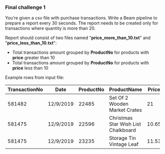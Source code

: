 <!--
Licensed under the Apache License, Version 2.0 (the "License");
you may not use this file except in compliance with the License.
You may obtain a copy of the License at
http://www.apache.org/licenses/LICENSE-2.0
Unless required by applicable law or agreed to in writing, software
distributed under the License is distributed on an "AS IS" BASIS,
WITHOUT WARRANTIES OR CONDITIONS OF ANY KIND, either express or implied.
See the License for the specific language governing permissions and
limitations under the License.
-->
### Final challenge 1

You’re given a csv file with purchase transactions. Write a Beam pipeline to prepare a report every 30 seconds. The report needs to be created only for transactions where quantity is more than 20.

Report should consist of two files named "**price_more_than_10.txt**" and "**price_less_than_10.txt**":

* Total transactions amount grouped by **ProductNo** for products with **price** greater than 10
* Total transactions amount grouped by **ProductNo** for products with **price** less than 10

Example rows from input file:

| TransactionNo | Date      | ProductNo | ProductName                         | Price | Quantity | CustomerNo | Country        |
|---------------|-----------|-----------|-------------------------------------|-------|----------|------------|----------------|
| 581482        | 12/9/2019 | 22485     | Set Of 2 Wooden Market Crates       | 21    | 47       | 17490      | United Kingdom |
| 581475        | 12/9/2019 | 22596     | Christmas Star Wish List Chalkboard | 10.65 | 36       | 13069      | United Kingdom |
| 581475        | 12/9/2019 | 23235     | Storage Tin Vintage Leaf            | 11.53 | 12       | 13069      | United Kingdom |
